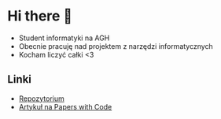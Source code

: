 # Hi there 👋

- Student informatyki na AGH
- Obecnie pracuję nad projektem z narzędzi informatycznych
- Kocham liczyć całki <3

## Linki
- [Repozytorium](https://github.com/MichalDworniczak/rcg)
- [Artykuł na Papers with Code](https://paperswithcode.com/paper/self-conditioned-image-generation-via#code)
